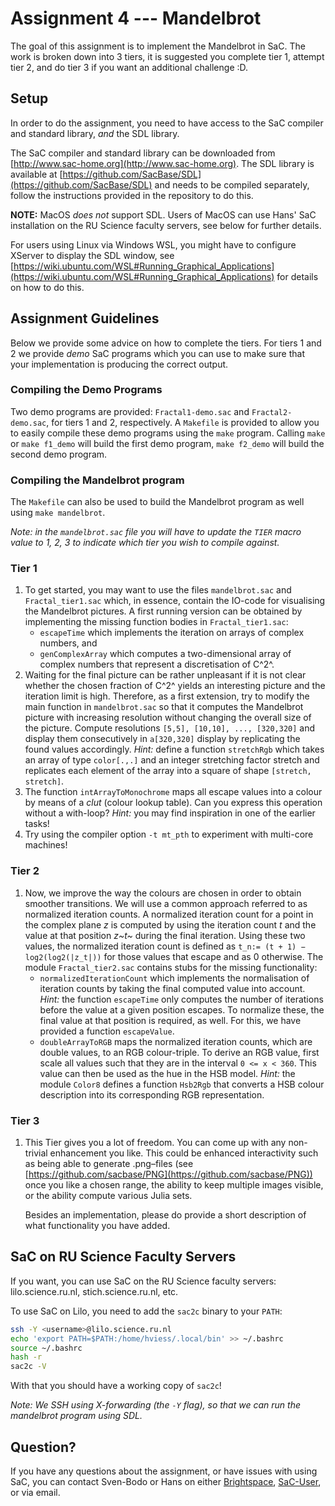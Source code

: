 Assignment 4 --- Mandelbrot
===========================

The goal of this assignment is to implement the Mandelbrot in SaC. The work is
broken down into 3 tiers, it is suggested you complete tier 1, attempt tier 2,
and do tier 3 if you want an additional challenge :D.

Setup
-----

In order to do the assignment, you need to have access to the SaC compiler and
standard library, _and_ the SDL library.

The SaC compiler and standard library can be downloaded from
[http://www.sac-home.org](http://www.sac-home.org).  The SDL library is
available at [https://github.com/SacBase/SDL](https://github.com/SacBase/SDL)
and needs to be compiled separately, follow the instructions provided in the
repository to do this.

**NOTE:** MacOS *does not* support SDL. Users of MacOS can use Hans' SaC
          installation on the RU Science faculty servers, see below for
          further details.

For users using Linux via Windows WSL, you might have to configure XServer to
display the SDL window, see
[https://wiki.ubuntu.com/WSL#Running_Graphical_Applications](https://wiki.ubuntu.com/WSL#Running_Graphical_Applications)
for details on how to do this.

Assignment Guidelines
---------------------

Below we provide some advice on how to complete the tiers. For tiers 1 and 2 we
provide _demo_ SaC programs which you can use to make sure that your
implementation is producing the correct output.

### Compiling the Demo Programs

Two demo programs are provided: `Fractal1-demo.sac` and `Fractal2-demo.sac`, for
tiers 1 and 2, respectively. A `Makefile` is provided to allow you to easily
compile these demo programs using the `make` program. Calling `make` or `make
f1_demo` will build the first demo program, `make f2_demo` will build the second
demo program.

### Compiling the Mandelbrot program

The `Makefile` can also be used to build the Mandelbrot program as well using
`make mandelbrot`.

_Note: in the `mandelbrot.sac` file you will have to update the `TIER` macro
value to 1, 2, 3 to indicate which tier you wish to compile against._

### Tier 1

1. To get started, you may want to use the files `mandelbrot.sac` and
   `Fractal_tier1.sac` which, in essence, contain the IO-code for visualising
   the Mandelbrot pictures.  A first running version can be obtained by
   implementing the missing function bodies in `Fractal_tier1.sac`:
    * `escapeTime` which implements the iteration on arrays of complex numbers,
      and
    * `genComplexArray` which computes a two-dimensional array of complex
      numbers that represent a discretisation of C^2^.
2. Waiting for the final picture can be rather unpleasant if it is not clear
   whether the chosen fraction of C^2^ yields an interesting picture and the
   iteration limit is high. Therefore, as a first extension, try to modify the
   main function in `mandelbrot.sac` so that it computes the Mandelbrot picture
   with increasing resolution without changing the overall size of the picture.
   Compute resolutions `[5,5], [10,10], ..., [320,320]` and display them
   consecutively in `a[320,320]` display by replicating the found values
   accordingly.  _Hint:_ define a function `stretchRgb` which takes an array of
   type `color[.,.]` and an integer stretching factor stretch and replicates
   each element of the array into a square of shape `[stretch, stretch]`.
3. The function `intArrayToMonochrome` maps all escape values into a colour by
   means of a _clut_ (colour lookup table). Can you express this operation
   without a with-loop?  _Hint:_ you may find inspiration in one of the earlier
   tasks!
4. Try using the compiler option `-t mt_pth` to experiment with multi-core
   machines!

### Tier 2

1. Now, we improve the way the colours are chosen in order to obtain smoother
   transitions.  We will use a common approach referred to as normalized
   iteration counts. A normalized iteration count for a point in the complex
   plane _z_ is computed by using the iteration count _t_ and the value at that
   position _z~t~_ during the final iteration. Using these two values, the
   normalized iteration count is defined as `t_n:= (t + 1) − log2(log2(|z_t|))`
   for those values that escape and as 0 otherwise. The module
   `Fractal_tier2.sac` contains stubs for the missing functionality:
    * `normalizedIterationCount` which implements the normalisation of iteration
      counts by taking the final computed value into account.
      _Hint:_ the function `escapeTime` only computes the number of iterations
      before the value at a given position escapes. To normalize these, the
      final value at that position is required, as well. For this, we have
      provided a function `escapeValue`.
    * `doubleArrayToRGB` maps the normalized iteration counts, which are double
      values, to an RGB colour-triple. To derive an RGB value, first scale all
      values such that  they are in the interval `0 <= x < 360`. This value can
      then be used as the hue in the HSB model.
      _Hint:_ the module `Color8` defines a function `Hsb2Rgb` that converts a
      HSB colour description into its corresponding RGB representation.

### Tier 3

1. This Tier gives you a lot of freedom. You can come up with any non-trivial
   enhancement you like. This could be enhanced interactivity such as being able
   to generate .png–files (see
   [https://github.com/sacbase/PNG](https://github.com/sacbase/PNG)) once you
   like a chosen range, the ability to keep multiple images visible, or the
   ability compute various Julia sets.

   Besides an implementation, please do provide a short description of what
   functionality you have added.

SaC on RU Science Faculty Servers
---------------------------------

If you want, you can use SaC on the RU Science faculty servers:
lilo.science.ru.nl, stich.science.ru.nl, etc.

To use SaC on Lilo, you need to add the `sac2c` binary to your `PATH`:

```sh
ssh -Y <username>@lilo.science.ru.nl
echo 'export PATH=$PATH:/home/hviess/.local/bin' >> ~/.bashrc
source ~/.bashrc
hash -r
sac2c -V
```

With that you should have a working copy of `sac2c`!

_Note: We SSH using X-forwarding (the `-Y` flag), so that we can run the
mandelbrot program using SDL._

Question?
---------

If you have any questions about the assignment, or have issues with using SaC, you
can contact Sven-Bodo or Hans on either [Brightspace](https://brightspace.ru.nl),
[SaC-User](http://lists.sac-home.org/mailman/listinfo/sac-user), or via email.
